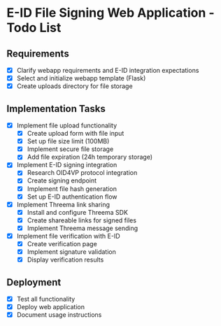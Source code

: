 # E-ID File Signing Web Application - Todo List

## Requirements
- [x] Clarify webapp requirements and E-ID integration expectations
- [x] Select and initialize webapp template (Flask)
- [x] Create uploads directory for file storage

## Implementation Tasks
- [x] Implement file upload functionality
  - [x] Create upload form with file input
  - [x] Set up file size limit (100MB)
  - [x] Implement secure file storage
  - [x] Add file expiration (24h temporary storage)
- [x] Implement E-ID signing integration
  - [x] Research OID4VP protocol integration
  - [x] Create signing endpoint
  - [x] Implement file hash generation
  - [x] Set up E-ID authentication flow
- [x] Implement Threema link sharing
  - [x] Install and configure Threema SDK
  - [x] Create shareable links for signed files
  - [x] Implement Threema message sending
- [x] Implement file verification with E-ID
  - [x] Create verification page
  - [x] Implement signature validation
  - [x] Display verification results

## Deployment
- [x] Test all functionality
- [x] Deploy web application
- [x] Document usage instructions
